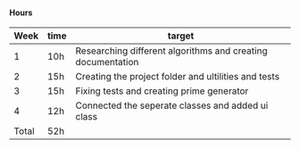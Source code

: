 #### Hours

Week     | time | target |
-----------|------|--------|
1 | 10h | Researching different algorithms and creating documentation |
2 | 15h | Creating the project folder and ultilities and tests |
3 | 15h | Fixing tests and creating prime generator |
4 | 12h | Connected the seperate classes and added ui class |
Total | 52h   |  |